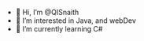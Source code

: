 - 👋 Hi, I’m @QISnaith
- 👀 I’m interested in Java, and webDev
- 🌱 I’m currently learning C#

<!---
QISnaith/QISnaith is a ✨ special ✨ repository because its `README.md` (this file) appears on your GitHub profile.
You can click the Preview link to take a look at your changes.
--->
